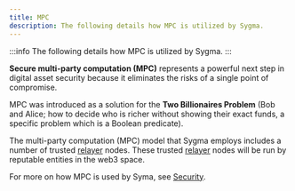 ```yaml
---
title: MPC
description: The following details how MPC is utilized by Sygma.
---
```


:::info
The following details how MPC is utilized by Sygma.
:::

**Secure multi-party computation (MPC)** represents a powerful next step in digital asset security because it eliminates the risks of a single point of compromise.

MPC was introduced as a solution for the **Two Billionaires Problem** (Bob and Alice; how to decide who is richer without showing their exact funds, a specific problem which is a Boolean predicate).

The multi-party computation (MPC) model that Sygma employs includes a number of trusted [relayer](./relayers) nodes. These trusted [relayer](./relayers) nodes will be run by reputable entities in the web3 space.


For more on how MPC is used by Syma, see [Security](./security).
